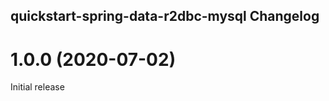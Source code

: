 ## quickstart-spring-data-r2dbc-mysql Changelog

<a name="1.0.0"></a>
# 1.0.0 (2020-07-02)

Initial release

